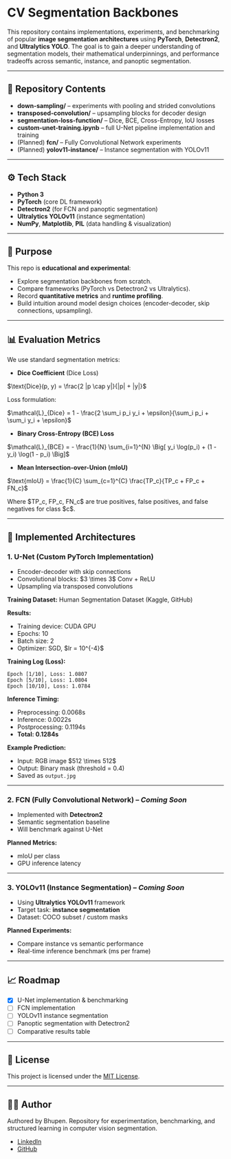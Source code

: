 # CV Segmentation Backbones

This repository contains implementations, experiments, and benchmarking of popular **image segmentation architectures** using **PyTorch**, **Detectron2**, and **Ultralytics YOLO**. The goal is to gain a deeper understanding of segmentation models, their mathematical underpinnings, and performance tradeoffs across semantic, instance, and panoptic segmentation.

---

## 📂 Repository Contents

* **down-sampling/** – experiments with pooling and strided convolutions
* **transposed-convolution/** – upsampling blocks for decoder design
* **segmentation-loss-function/** – Dice, BCE, Cross-Entropy, IoU losses
* **custom-unet-training.ipynb** – full U-Net pipeline implementation and training
* (Planned) **fcn/** – Fully Convolutional Network experiments
* (Planned) **yolov11-instance/** – Instance segmentation with YOLOv11

---

## ⚙️ Tech Stack

* **Python 3**
* **PyTorch** (core DL framework)
* **Detectron2** (for FCN and panoptic segmentation)
* **Ultralytics YOLOv11** (instance segmentation)
* **NumPy**, **Matplotlib**, **PIL** (data handling & visualization)

---

## 🎯 Purpose

This repo is **educational and experimental**:

* Explore segmentation backbones from scratch.
* Compare frameworks (PyTorch vs Detectron2 vs Ultralytics).
* Record **quantitative metrics** and **runtime profiling**.
* Build intuition around model design choices (encoder-decoder, skip connections, upsampling).

---

## 📊 Evaluation Metrics

We use standard segmentation metrics:

* **Dice Coefficient** (Dice Loss)

$\text{Dice}(p, y) = \frac{2 |p \cap y|}{|p| + |y|}$

Loss formulation:

$\mathcal{L}_{Dice} = 1 - \frac{2 \sum_i p_i y_i + \epsilon}{\sum_i p_i + \sum_i y_i + \epsilon}$

* **Binary Cross-Entropy (BCE) Loss**

$\mathcal{L}_{BCE} = - \frac{1}{N} \sum_{i=1}^{N} \Big[ y_i \log(p_i) + (1 - y_i) \log(1 - p_i) \Big]$

* **Mean Intersection-over-Union (mIoU)**

$\text{mIoU} = \frac{1}{C} \sum_{c=1}^{C} \frac{TP_c}{TP_c + FP_c + FN_c}$

Where \$TP\_c, FP\_c, FN\_c\$ are true positives, false positives, and false negatives for class \$c\$.

---

## 🧩 Implemented Architectures

### 1. U-Net (Custom PyTorch Implementation)

* Encoder-decoder with skip connections
* Convolutional blocks: \$3 \times 3\$ Conv + ReLU
* Upsampling via transposed convolutions

**Training Dataset:** Human Segmentation Dataset (Kaggle, GitHub)

**Results:**

* Training device: CUDA GPU
* Epochs: 10
* Batch size: 2
* Optimizer: SGD, \$lr = 10^{-4}\$

**Training Log (Loss):**

```
Epoch [1/10], Loss: 1.0807
Epoch [5/10], Loss: 1.0804
Epoch [10/10], Loss: 1.0784
```

**Inference Timing:**

* Preprocessing: 0.0068s
* Inference: 0.0022s
* Postprocessing: 0.1194s
* **Total: 0.1284s**

**Example Prediction:**

* Input: RGB image \$512 \times 512\$
* Output: Binary mask (threshold = 0.4)
* Saved as `output.jpg`

---

### 2. FCN (Fully Convolutional Network) – *Coming Soon*

* Implemented with **Detectron2**
* Semantic segmentation baseline
* Will benchmark against U-Net

**Planned Metrics:**

* mIoU per class
* GPU inference latency

---

### 3. YOLOv11 (Instance Segmentation) – *Coming Soon*

* Using **Ultralytics YOLOv11** framework
* Target task: **instance segmentation**
* Dataset: COCO subset / custom masks

**Planned Experiments:**

* Compare instance vs semantic performance
* Real-time inference benchmark (ms per frame)

---

## 📈 Roadmap

* [x] U-Net implementation & benchmarking
* [ ] FCN implementation
* [ ] YOLOv11 instance segmentation
* [ ] Panoptic segmentation with Detectron2
* [ ] Comparative results table

---

## 📜 License

This project is licensed under the [MIT License](LICENSE).

---

## 👨‍💻 Author

Authored by Bhupen.
Repository for experimentation, benchmarking, and structured learning in computer vision segmentation.

* [LinkedIn](https://www.linkedin.com/in/bhupenparmar/)
* [GitHub](https://github.com/bhupencoD3)
